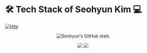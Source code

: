 
# 🛠 Tech Stack of Seohyun Kim  💻 
[![Hits](https://hits.seeyoufarm.com/api/count/incr/badge.svg?url=https%3A%2F%2Fgithub.com%2Fgjbae1212%2Fhit-counter&count_bg=%23000000&title_bg=%23497AFF&icon=github.svg&icon_color=%23FFF6A1&title=hits&edge_flat=false)](https://hits.seeyoufarm.com)

<div align="center">



![Seohyun's GitHub stats](https://github-readme-stats.vercel.app/api?username=cestbonciel&show_icons=true&theme=radical)


<img src="https://img.shields.io/badge/Python-3766AB?style=flat-square&logo=Python&logoColor=white"/></a>
<img src="https://img.shields.io/badge/swift-#F05138?style=flat-square&logo=Python&logoColor=white"/></a>
</div>

